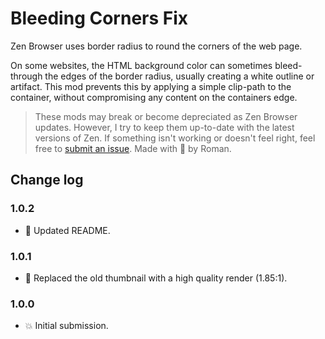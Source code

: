# Bleeding Corners Fix
Zen Browser uses border radius to round the corners of the web page.

On some websites, the HTML background color can sometimes bleed-through the edges of the border radius, usually creating a white outline or artifact. This mod prevents this by applying a simple clip-path to the container, without compromising any content on the containers edge.

> These mods may break or become depreciated as Zen Browser updates. However, I try to keep them up-to-date with the latest versions of Zen. If something isn't working or doesn't feel right, feel free to [submit an issue](https://github.com/rsiebertdev/zen-themes/issues/new). Made with 💖 by Roman.

## Change log

### 1.0.2
- 📝 Updated README.

### 1.0.1
- 🔁 Replaced the old thumbnail with a high quality render (1.85:1).

### 1.0.0
- 💥 Initial submission.
